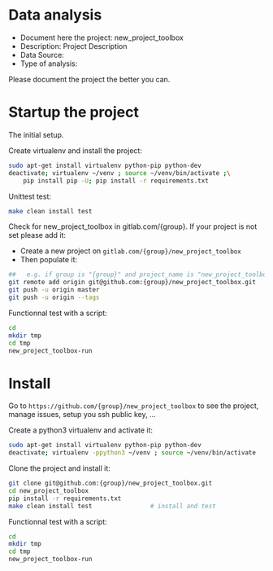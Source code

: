 # Data analysis
- Document here the project: new_project_toolbox
- Description: Project Description
- Data Source:
- Type of analysis:

Please document the project the better you can.

# Startup the project

The initial setup.

Create virtualenv and install the project:
```bash
sudo apt-get install virtualenv python-pip python-dev
deactivate; virtualenv ~/venv ; source ~/venv/bin/activate ;\
    pip install pip -U; pip install -r requirements.txt
```

Unittest test:
```bash
make clean install test
```

Check for new_project_toolbox in gitlab.com/{group}.
If your project is not set please add it:

- Create a new project on `gitlab.com/{group}/new_project_toolbox`
- Then populate it:

```bash
##   e.g. if group is "{group}" and project_name is "new_project_toolbox"
git remote add origin git@github.com:{group}/new_project_toolbox.git
git push -u origin master
git push -u origin --tags
```

Functionnal test with a script:

```bash
cd
mkdir tmp
cd tmp
new_project_toolbox-run
```

# Install

Go to `https://github.com/{group}/new_project_toolbox` to see the project, manage issues,
setup you ssh public key, ...

Create a python3 virtualenv and activate it:

```bash
sudo apt-get install virtualenv python-pip python-dev
deactivate; virtualenv -ppython3 ~/venv ; source ~/venv/bin/activate
```

Clone the project and install it:

```bash
git clone git@github.com:{group}/new_project_toolbox.git
cd new_project_toolbox
pip install -r requirements.txt
make clean install test                # install and test
```
Functionnal test with a script:

```bash
cd
mkdir tmp
cd tmp
new_project_toolbox-run
```

